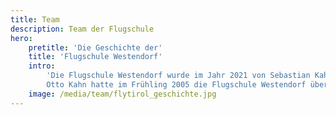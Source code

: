```yaml
---
title: Team
description: Team der Flugschule
hero:
    pretitle: 'Die Geschichte der'
    title: 'Flugschule Westendorf'
    intro:
        'Die Flugschule Westendorf wurde im Jahr 2021 von Sebastian Kahn und seinem Geschäftspartner Jan Kuhnert von seinem Onkel Otto Kahn übernommen und komplett neu gestaltet. So bekam die Flugschule einen neuen Namen und zusätzlich noch weitere Piloten und Fluglehrer ins Team. 
        Otto Kahn hatte im Frühling 2005 die Flugschule Westendorf übernommen, die er seit den 90er Jahren mit aufgebaut hat. Durch die Leidenschaft zum Paragleiten vom Onkel angesteckt, absolvierte Sebastian bereits im Alter von 12 Jahren seine ersten eigenen Flüge.'
    image: /media/team/flytirol_geschichte.jpg
---
```


<hero-two :hero="hero"></hero-two>